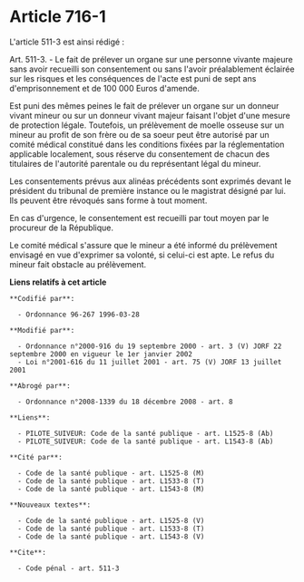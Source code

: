 # Article 716-1

L'article 511-3 est ainsi rédigé :

Art. 511-3. - Le fait de prélever un organe sur une personne vivante majeure sans avoir recueilli son consentement ou sans
l'avoir préalablement éclairée sur les risques et les conséquences de l'acte est puni de sept ans d'emprisonnement et de 100
000 Euros d'amende.

Est puni des mêmes peines le fait de prélever un organe sur un donneur vivant mineur ou sur un donneur vivant majeur faisant
l'objet d'une mesure de protection légale. Toutefois, un prélèvement de moelle osseuse sur un mineur au profit de son frère
ou de sa soeur peut être autorisé par un comité médical constitué dans les conditions fixées par la réglementation applicable
localement, sous réserve du consentement de chacun des titulaires de l'autorité parentale ou du représentant légal du mineur.

Les consentements prévus aux alinéas précédents sont exprimés devant le président du tribunal de première instance ou le
magistrat désigné par lui. Ils peuvent être révoqués sans forme à tout moment.

En cas d'urgence, le consentement est recueilli par tout moyen par le procureur de la République.

Le comité médical s'assure que le mineur a été informé du prélèvement envisagé en vue d'exprimer sa volonté, si celui-ci est
apte. Le refus du mineur fait obstacle au prélèvement.

**Liens relatifs à cet article**

	**Codifié par**:

	  - Ordonnance 96-267 1996-03-28

	**Modifié par**:

	  - Ordonnance n°2000-916 du 19 septembre 2000 - art. 3 (V) JORF 22 septembre 2000 en vigueur le 1er janvier 2002
	  - Loi n°2001-616 du 11 juillet 2001 - art. 75 (V) JORF 13 juillet 2001

	**Abrogé par**:

	  - Ordonnance n°2008-1339 du 18 décembre 2008 - art. 8

	**Liens**:

	  - PILOTE_SUIVEUR: Code de la santé publique - art. L1525-8 (Ab)
	  - PILOTE_SUIVEUR: Code de la santé publique - art. L1543-8 (Ab)

	**Cité par**:

	  - Code de la santé publique - art. L1525-8 (M)
	  - Code de la santé publique - art. L1533-8 (T)
	  - Code de la santé publique - art. L1543-8 (M)

	**Nouveaux textes**:

	  - Code de la santé publique - art. L1525-8 (V)
	  - Code de la santé publique - art. L1533-8 (T)
	  - Code de la santé publique - art. L1543-8 (V)

	**Cite**:

	  - Code pénal - art. 511-3
